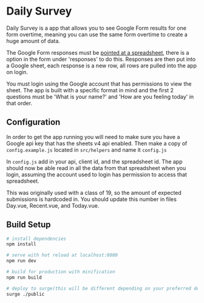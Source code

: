# Daily Survey

Daily Survey is a app that allows you to see Google Form results for one form overtime, meaning you can use the same form overtime to create a huge amount of data.

The Google Form responses must be [pointed at a spreadsheet](https://support.google.com/docs/answer/2917686?hl=en&ref_topic=6063592), there is a option in the form under 'responses' to do this. Responses are then put into a Google sheet, each response is a new row, all rows are pulled into the app on login.

You must login using the Google account that has permissions to view the sheet. The app is built with a specific format in mind and the first 2 questions must be 'What is your name?' and 'How are you feeling today' in that order.  

## Configuration

In order to get the app running you will need to make sure you have a Google api key that has the sheets v4 api enabled. Then make a copy of ```config.example.js``` located in ```src/helpers``` and name it ``` config.js ```

In ```config.js``` add in your api, client id, and the spreadsheet id. The app should now be able read in all the data from that spreadsheet when you login, assuming the account used to login has permission to access that spreadsheet.

This was originally used with a class of 19, so the amount of expected submissions is hardcoded in. You should update this number in files Day.vue, Recent.vue, and Today.vue.

## Build Setup

``` bash
# install dependencies
npm install

# serve with hot reload at localhost:8080
npm run dev

# build for production with minification
npm run build

# deploy to surge(this will be different depending on your preferred deployment site/method)
surge ./public
```
